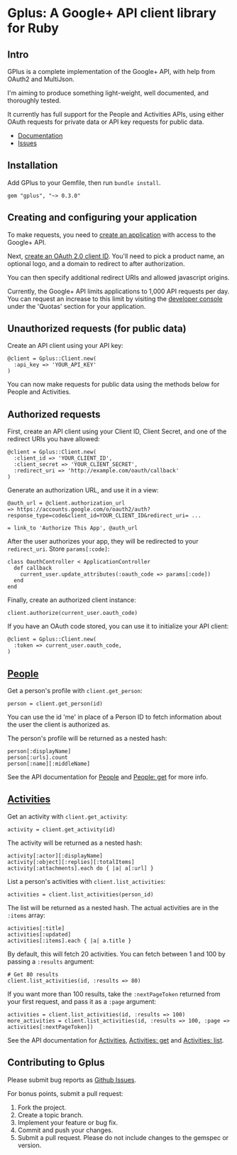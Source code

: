 # Gplus: A Google+ API client library for Ruby

## Intro

GPlus is a complete implementation of the Google+ API, with help from OAuth2 and MultiJson.

I'm aiming to produce something light-weight, well documented, and thoroughly tested.

It currently has full support for the People and Activities APIs, using either OAuth requests for private data or API key requests for public data.

* [Documentation](http://rubydoc.info/gems/gplus/frames)
* [Issues](https://github.com/nfm/gplus/issues)

## Installation

Add GPlus to your Gemfile, then run `bundle install`.

    gem "gplus", "~> 0.3.0"

## Creating and configuring your application

To make requests, you need to [create an application](https://code.google.com/apis/console) with access to the Google+ API.

Next, [create an OAuth 2.0 client ID](http://code.google.com/apis/console#access). You'll need to pick a product name, an optional logo, and a domain to redirect to after authorization.

You can then specify additional redirect URIs and allowed javascript origins.

Currently, the Google+ API limits applications to 1,000 API requests per day. You can request an increase to this limit by visiting the [developer console](https://code.google.com/apis/console/) under the 'Quotas' section for your application.

## Unauthorized requests (for public data)

Create an API client using your API key:

    @client = Gplus::Client.new(
      :api_key => 'YOUR_API_KEY'
    )

You can now make requests for public data using the methods below for People and Activities.

## Authorized requests

First, create an API client using your Client ID, Client Secret, and one of the redirect URIs you have allowed:

    @client = Gplus::Client.new(
      :client_id => 'YOUR_CLIENT_ID',
      :client_secret => 'YOUR_CLIENT_SECRET',
      :redirect_uri => 'http://example.com/oauth/callback'
    )

Generate an authorization URL, and use it in a view:

    @auth_url = @client.authorization_url
    => https://accounts.google.com/o/oauth2/auth?response_type=code&client_id=YOUR_CLIENT_ID&redirect_uri= ...

    = link_to 'Authorize This App', @auth_url

After the user authorizes your app, they will be redirected to your `redirect_uri`. Store `params[:code]`:

    class OauthController < ApplicationController
      def callback
        current_user.update_attributes(:oauth_code => params[:code])
      end
    end

Finally, create an authorized client instance:

    client.authorize(current_user.oauth_code)

If you have an OAuth code stored, you can use it to initialize your API client:

    @client = Gplus::Client.new(
      :token => current_user.oauth_code,
    )

## [People](http://developers.google.com/+/api/latest/people)

Get a person's profile with `client.get_person`:

    person = client.get_person(id)

You can use the id 'me' in place of a Person ID to fetch information about the user the client is authorized as.

The person's profile will be returned as a nested hash:

    person[:displayName]
    person[:urls].count
    person[:name][:middleName]

See the API documentation for [People](http://developers.google.com/+/api/latest/people) and [People: get](http://developers.google.com/+/api/latest/people/get) for more info.

## [Activities](http://developers.google.com/+/api/latest/activities)

Get an activity with `client.get_activity`:

    activity = client.get_activity(id)

The activity will be returned as a nested hash:

    activity[:actor][:displayName]
    activity[:object][:replies][:totalItems]
    activity[:attachments].each do { |a| a[:url] }

List a person's activities with `client.list_activities`:

    activities = client.list_activities(person_id)

The list will be returned as a nested hash. The actual activities are in the `:items` array:

    activities[:title]
    activities[:updated]
    activities[:items].each { |a| a.title }

By default, this will fetch 20 activities. You can fetch between 1 and 100 by passing a `:results` argument:

    # Get 80 results
    client.list_activities(id, :results => 80)

If you want more than 100 results, take the `:nextPageToken` returned from your first request, and pass it as a `:page` argument:

    activities = client.list_activities(id, :results => 100)
    more_activities = client.list_activities(id, :results => 100, :page => activities[:nextPageToken])

See the API documentation for [Activities](http://developers.google.com/+/api/latest/activities), [Activities: get](http://developers.google.com/+/api/latest/activities/get) and [Activities: list](http://developers.google.com/+/api/latest/activities/list).

## Contributing to Gplus

Please submit bug reports as [Github Issues](https://github.com/nfm/Gplus/issues).

For bonus points, submit a pull request:

1. Fork the project.
2. Create a topic branch.
3. Implement your feature or bug fix.
4. Commit and push your changes.
5. Submit a pull request. Please do not include changes to the gemspec or version.
